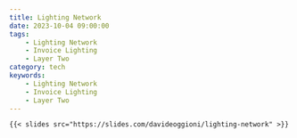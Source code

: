 ```yaml
---
title: Lighting Network
date: 2023-10-04 09:00:00
tags:
    - Lighting Network
    - Invoice Lighting
    - Layer Two
category: tech
keywords:
    - Lighting Network
    - Invoice Lighting
    - Layer Two
---
```


    {{< slides src="https://slides.com/davideoggioni/lighting-network" >}}